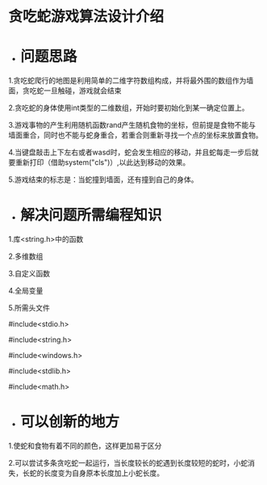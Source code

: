 # 贪吃蛇游戏算法设计介绍

* # 问题思路

1.贪吃蛇爬行的地图是利用简单的二维字符数组构成，并将最外围的数组作为墙面，贪吃蛇一旦触碰，游戏就会结束

2.贪吃蛇的身体使用int类型的二维数组，开始时要初始化到某一确定位置上。

3.游戏事物的产生利用随机函数rand产生随机食物的坐标，但前提是食物不能与墙面重合，同时也不能与蛇身重合，若重合则重新寻找一个点的坐标来放置食物。

4.当键盘敲击上下左右或者wasd时，蛇会发生相应的移动，并且蛇每走一步后就要重新打印（借助system("cls")）,以此达到移动的效果。

5.游戏结束的标志是：当蛇撞到墙面，还有撞到自己的身体。

* # 解决问题所需编程知识
1.库<string.h>中的函数

2.多维数组

3.自定义函数

4.全局变量

5.所需头文件

#include<stdio.h>

#include<string.h>

#include<windows.h>

#include<stdlib.h>

#include<math.h>

* # 可以创新的地方

1.使蛇和食物有着不同的颜色，这样更加易于区分

2.可以尝试多条贪吃蛇一起运行，当长度较长的蛇遇到长度较短的蛇时，小蛇消失，长蛇的长度变为自身原本长度加上小蛇长度。